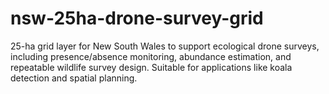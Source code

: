 # nsw-25ha-drone-survey-grid
25-ha grid layer for New South Wales to support ecological drone surveys, including presence/absence monitoring, abundance estimation, and repeatable wildlife survey design. Suitable for applications like koala detection and spatial planning.

